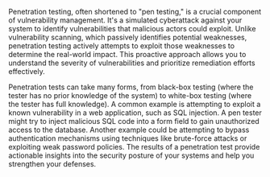 Penetration testing, often shortened to "pen testing," is a crucial component of vulnerability management. It's a simulated cyberattack against your system to identify vulnerabilities that malicious actors could exploit. Unlike vulnerability scanning, which passively identifies potential weaknesses, penetration testing actively attempts to exploit those weaknesses to determine the real-world impact. This proactive approach allows you to understand the severity of vulnerabilities and prioritize remediation efforts effectively.

Penetration tests can take many forms, from black-box testing (where the tester has no prior knowledge of the system) to white-box testing (where the tester has full knowledge). A common example is attempting to exploit a known vulnerability in a web application, such as SQL injection. A pen tester might try to inject malicious SQL code into a form field to gain unauthorized access to the database. Another example could be attempting to bypass authentication mechanisms using techniques like brute-force attacks or exploiting weak password policies. The results of a penetration test provide actionable insights into the security posture of your systems and help you strengthen your defenses.